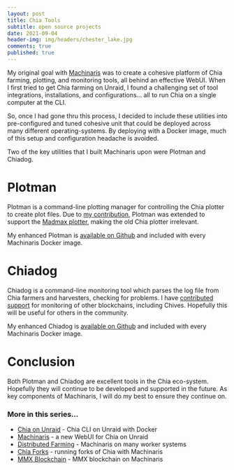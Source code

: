 ```yaml
---
layout: post
title: Chia Tools
subtitle: open source projects
date: 2021-09-04
header-img: img/headers/chester_lake.jpg
comments: true
published: true
---
```


My original goal with [Machinaris]({{site.url}}/2021/05/21/unraid-chia-machinaris/) was to create a cohesive platform of Chia farming, plotting, and monitoring tools, all behind an effective WebUI.  When I first tried to get Chia farming on Unraid, I found a challenging set of tool integrations, installations, and configurations... all to run Chia on a single computer at the CLI.  

So, once I had gone thru this process, I decided to include these utilities into pre-configured and tuned cohesive unit that could be deployed across many different operating-systems.  By deploying with a Docker image, much of this setup and configuration headache is avoided.

Two of the key utilities that I built Machinaris upon were Plotman and Chiadog.

# Plotman

Plotman is a command-line plotting manager for controlling the Chia plotter to create plot files. Due to [my contribution](https://github.com/ericaltendorf/plotman/pull/797), Plotman was extended to support the [Madmax plotter](https://github.com/madMAx43v3r/chia-plotter), making the old Chia plotter irrelevant.  

My enhanced Plotman is [available on Github](https://github.com/guydavis/plotman/tree/development) and included with every Machinaris Docker image.

# Chiadog

Chiadog is a command-line monitoring tool which parses the log file from Chia farmers and harvesters, checking for problems.  I have [contributed support](https://github.com/martomi/chiadog/pull/302) for monitoring of other blockchains, including Chives. Hopefully this will be useful for others in the community.

My enhanced Chiadog is [available on Github](https://github.com/guydavis/chiadog/tree/dev) and included with every Machinaris Docker image.

# Conclusion

Both Plotman and Chiadog are excellent tools in the Chia eco-system.  Hopefully they will continue to be developed and supported in the future.  As key components of Machinaris, I will do my best to ensure they continue on.

### More in this series...
* [Chia on Unraid]({{site.url}}/2021/04/30/unraid-chia-plotting-farming/) - Chia CLI on Unraid with Docker
* [Machinaris]({{site.url}}/2021/05/21/unraid-chia-machinaris/) - a new WebUI for Chia on Unraid
* [Distributed Farming]({{site.url}}/2021/06/29/machinaris-distributed/) - Machinaris on many worker systems
* [Chia Forks]({{site.url}}/2021/10/13/chia-forks/) - running forks of Chia with Machinaris
* [MMX Blockchain]({{site.url}}/2021/12/31/mmx-blockchain/) - MMX blockchain on Machinaris